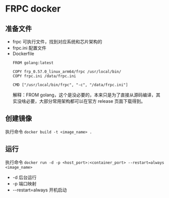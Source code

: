 # FRPC docker

## 准备文件

- frpc 可执行文件，找到对应系统和芯片架构的
- frpc.ini 配置文件
- Dockerfile
  ```
  FROM golang:latest
  
  COPY frp_0.57.0_linux_arm64/frpc /usr/local/bin/
  COPY frpc.ini /data/frpc.ini
  
  CMD ["/usr/local/bin/frpc", "-c", "/data/frpc.ini"]
  
  ```
  解释：FROM golang，这个是没必要的，本来只是为了直接从源码编译，其实没啥必要，大部分常用架构都可以在官方 release 页面下载得到。

## 创建镜像
执行命令 `docker build -t <image_name> .`

## 运行

执行命令 `docker run -d -p <host_port>:<container_port> --restart=always <image_name>`
- -d 后台运行
- -p 端口映射
- --restart=always 开机启动
